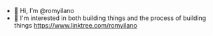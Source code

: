 - 👋 Hi, I’m @romyilano
- 👀 I'm interested in both building things and the process of building things https://www.linktree.com/romyilano

<!---
romyilano/romyilano is a ✨ special ✨ repository because its `README.md` (this file) appears on your GitHub profile.
You can click the Preview link to take a look at your changes.
--->
